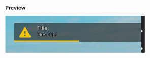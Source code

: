 ### Preview
![a](https://github.com/willfourtwenty/notification-lib/blob/main/Hood/Example_Picture.png?raw=true)
